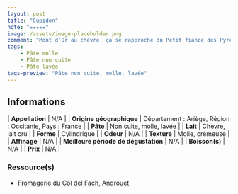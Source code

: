```yaml
---
layout: post
title: "Cupidon"
note: "★★★★★"
image: /assets/image-placeholder.png
comment: "Mont d’Or au chèvre, ça se rapproche du Petit fiancé des Pyrénées (mêmes créateurs). Une belle dinguerie, goût puissant et très crémeux ! (Note à moi même : goûter tous les fromages de Philippe et Marie-Suzanne Garros, ses créateurs)"
tags:
    - Pâte molle
    - Pâte non cuite
    - Pâte lavée
tags-preview: "Pâte non cuite, molle, lavée"
---
```


## Informations

| **Appellation** | N/A |
| **Origine géographique** | Département : Ariège, Région : Occitanie, Pays : France   |
| **Pâte** | Non cuite, molle, lavée |
| **Lait** | Chèvre, lait cru |
| **Forme** | Cylindrique |
| **Odeur** | N/A |
| **Texture** | Molle, crémeuse |
| **Affinage** | N/A |
| **Meilleure période de dégustation** | N/A |
| **Boisson(s)** | N/A |
| **Prix** | N/A |

### Ressource(s)
* [Fromagerie du Col del Fach, Androuet](https://androuet.com/producteur-androuet-details.php?id=7)

